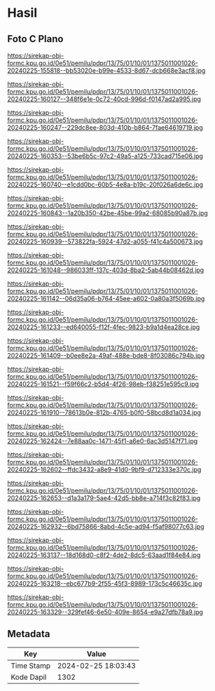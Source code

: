 # Hasil

## Foto C Plano

https://sirekap-obj-formc.kpu.go.id/0e51/pemilu/pdpr/13/75/01/10/01/1375011001026-20240225-155818--bb53020e-b99e-4533-8d67-dcb668e3acf8.jpg

https://sirekap-obj-formc.kpu.go.id/0e51/pemilu/pdpr/13/75/01/10/01/1375011001026-20240225-160127--348f6e1e-0c72-40cd-996d-f0147ad2a995.jpg

https://sirekap-obj-formc.kpu.go.id/0e51/pemilu/pdpr/13/75/01/10/01/1375011001026-20240225-160247--229dc8ee-803d-410b-b864-7fae64619719.jpg

https://sirekap-obj-formc.kpu.go.id/0e51/pemilu/pdpr/13/75/01/10/01/1375011001026-20240225-160353--53be6b5c-97c2-49a5-a125-733cad715e06.jpg

https://sirekap-obj-formc.kpu.go.id/0e51/pemilu/pdpr/13/75/01/10/01/1375011001026-20240225-160740--e1cdd0bc-60b5-4e8a-b19c-20f026a6de6c.jpg

https://sirekap-obj-formc.kpu.go.id/0e51/pemilu/pdpr/13/75/01/10/01/1375011001026-20240225-160843--1a20b350-42be-45be-99a2-68085b90a87b.jpg

https://sirekap-obj-formc.kpu.go.id/0e51/pemilu/pdpr/13/75/01/10/01/1375011001026-20240225-160939--573822fa-5924-47d2-a055-f41c4a500673.jpg

https://sirekap-obj-formc.kpu.go.id/0e51/pemilu/pdpr/13/75/01/10/01/1375011001026-20240225-161048--986033ff-137c-403d-8ba2-5ab44b08462d.jpg

https://sirekap-obj-formc.kpu.go.id/0e51/pemilu/pdpr/13/75/01/10/01/1375011001026-20240225-161142--06d35a06-b764-45ee-a602-0a80a3f5069b.jpg

https://sirekap-obj-formc.kpu.go.id/0e51/pemilu/pdpr/13/75/01/10/01/1375011001026-20240225-161233--ed640055-f12f-4fec-9823-b9a1d4ea28ce.jpg

https://sirekap-obj-formc.kpu.go.id/0e51/pemilu/pdpr/13/75/01/10/01/1375011001026-20240225-161409--b0ee8e2a-49af-488e-bde8-8f03086c794b.jpg

https://sirekap-obj-formc.kpu.go.id/0e51/pemilu/pdpr/13/75/01/10/01/1375011001026-20240225-161521--f59f66c2-b5d4-4f26-98eb-f38251e595c9.jpg

https://sirekap-obj-formc.kpu.go.id/0e51/pemilu/pdpr/13/75/01/10/01/1375011001026-20240225-161910--78613b0e-812b-4765-b0f0-58bcd8d1a034.jpg

https://sirekap-obj-formc.kpu.go.id/0e51/pemilu/pdpr/13/75/01/10/01/1375011001026-20240225-162424--7e88aa0c-1471-45f1-a6e0-6ac3d5147f71.jpg

https://sirekap-obj-formc.kpu.go.id/0e51/pemilu/pdpr/13/75/01/10/01/1375011001026-20240225-162602--ffdc3432-a8e9-41d0-9bf9-d712333e370c.jpg

https://sirekap-obj-formc.kpu.go.id/0e51/pemilu/pdpr/13/75/01/10/01/1375011001026-20240225-162653--d1a3a179-5ae4-42d5-bb8e-a714f3c82f83.jpg

https://sirekap-obj-formc.kpu.go.id/0e51/pemilu/pdpr/13/75/01/10/01/1375011001026-20240225-162932--6bd75866-8abd-4c5e-ad94-f5af98077c63.jpg

https://sirekap-obj-formc.kpu.go.id/0e51/pemilu/pdpr/13/75/01/10/01/1375011001026-20240225-163137--18d168d0-c8f2-4de2-8dc5-63aad1f84e84.jpg

https://sirekap-obj-formc.kpu.go.id/0e51/pemilu/pdpr/13/75/01/10/01/1375011001026-20240225-163218--ebc677b9-2f55-45f3-8989-173c5c46635c.jpg

https://sirekap-obj-formc.kpu.go.id/0e51/pemilu/pdpr/13/75/01/10/01/1375011001026-20240225-163329--329fef46-6e50-409e-8654-e9a27dfb78a9.jpg


## Metadata

| Key        | Value               |
| ---------- | ------------------- |
| Time Stamp | 2024-02-25 18:03:43 |
| Kode Dapil | 1302                |




